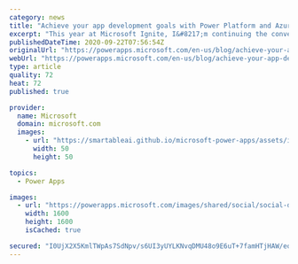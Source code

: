```yaml
---
category: news
title: "Achieve your app development goals with Power Platform and Azure"
excerpt: "This year at Microsoft Ignite, I&#8217;m continuing the conversation about how Microsoft Power Platform and Microsoft Azure work together to enable professional developers to build and deliver applications faster and more cost effectively. Today we’re announcing a set of new capabilities across Power"
publishedDateTime: 2020-09-22T07:56:54Z
originalUrl: "https://powerapps.microsoft.com/en-us/blog/achieve-your-app-development-goals-with-power-platform-and-azure/"
webUrl: "https://powerapps.microsoft.com/en-us/blog/achieve-your-app-development-goals-with-power-platform-and-azure/"
type: article
quality: 72
heat: 72
published: true

provider:
  name: Microsoft
  domain: microsoft.com
  images:
    - url: "https://smartableai.github.io/microsoft-power-apps/assets/images/organizations/microsoft.com-50x50.jpg"
      width: 50
      height: 50

topics:
  - Power Apps

images:
  - url: "https://powerapps.microsoft.com/images/shared/social/social-default-image.png"
    width: 1600
    height: 1600
    isCached: true

secured: "I0UjX2X5KmlTWpAs7SdNpv/s6UI3yUYLKNvqDMU48o9E6uT+7famHTjHAW/eqeaX29jiVtSyfV+NdlEsLo9kn4CN6IPt+xSa2DXXjjVikKfwBamqhKYK6M7E++8Nd2GFMw6NA8SubVAOTWkzrdJfzaq1sHNL0Hedh5SPCHLYPu390TusBFlF04wDrZutZ7srJPcwSXUQl9ehgS38wc25AJLhZKb4yPlldJj20fS5T2jST/8/X38eQwxkxWp0bkJGQEyYMu2yVMqnH/qd0+xOCL6bQbj2Eo98GHH2cCDT0cHIdZxUazdZwXaM6VSsz0Wk6sNRyf7LXAoIGliYpVnDKn/65Q8C1Zj/SpkVSqeDjss=;zBjebx9WVG8j6oYHzeqwtA=="
---
```


